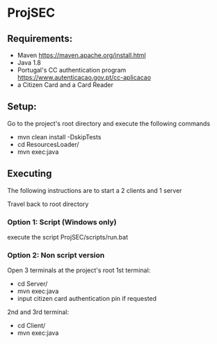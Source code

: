 # ProjSEC

## Requirements:
+ Maven https://maven.apache.org/install.html
+ Java 1.8
+ Portugal's CC authentication program https://www.autenticacao.gov.pt/cc-aplicacao
+ a Citizen Card and a Card Reader





## Setup:
Go to the project's root directory and execute the following commands
+ mvn clean install -DskipTests
+ cd ResourcesLoader/
+ mvn exec:java





## Executing
The following instructions are to start a 2 clients and 1 server

Travel back to root directory

### Option 1: Script (Windows only)
execute the script ProjSEC/scripts/run.bat


### Option 2: Non script version
Open 3 terminals at the project's root
1st terminal:
+ cd Server/
+ mvn exec:java
+ input citizen card authentication pin if requested

2nd and 3rd terminal:
+ cd Client/
+ mvn exec:java



